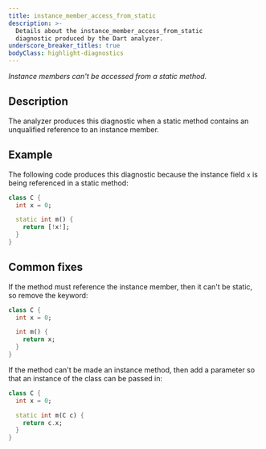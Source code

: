 ```yaml
---
title: instance_member_access_from_static
description: >-
  Details about the instance_member_access_from_static
  diagnostic produced by the Dart analyzer.
underscore_breaker_titles: true
bodyClass: highlight-diagnostics
---
```


_Instance members can't be accessed from a static method._

## Description

The analyzer produces this diagnostic when a static method contains an
unqualified reference to an instance member.

## Example

The following code produces this diagnostic because the instance field `x`
is being referenced in a static method:

```dart
class C {
  int x = 0;

  static int m() {
    return [!x!];
  }
}
```

## Common fixes

If the method must reference the instance member, then it can't be static,
so remove the keyword:

```dart
class C {
  int x = 0;

  int m() {
    return x;
  }
}
```

If the method can't be made an instance method, then add a parameter so
that an instance of the class can be passed in:

```dart
class C {
  int x = 0;

  static int m(C c) {
    return c.x;
  }
}
```
